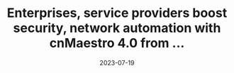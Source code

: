 ---
category:
- .nan
date: 2023-07-19
keyword_suggestion: ubuntu install docker
post_inspiration: https://www.vanillaplus.com/2023/05/30/79703-enterprises-service-providers-boost-security-network-automation-with-cnmaestro-4-0-from-cambium-networks/
silot_terms: digital automation
title: Enterprises, service providers boost security, network <b>automation</b> with
  cnMaestro 4.0 from ...
---